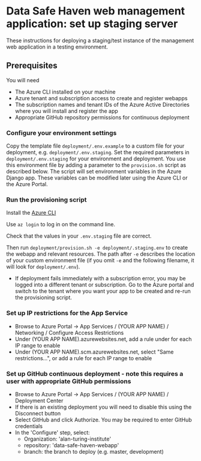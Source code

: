 # Data Safe Haven web management application: set up staging server

These instructions for deploying a staging/test instance of the management web application in a testing environment.


## Prerequisites

You will need

 * The Azure CLI installed on your machine
 * Azure tenant and subscription access to create and register webapps
 * The subscription names and tenant IDs of the Azure Active Directories where you will install and register the app
 * Appropriate GitHub repository permissions for continuous deployment


### Configure your environment settings

Copy the template file `deployment/.env.example` to a custom file for your deployment, e.g. `deployment/.env.staging`. Set the required parameters in `deployment/.env.staging` for your environment and deployment.
You use this environment file by adding a parameter to the `provision.sh` script as described below. The script will set environment variables
in the Azure Django app. These variables can be modified later using the Azure CLI or the Azure Portal.


### Run the provisioning script

Install the [Azure CLI](https://docs.microsoft.com/en-us/cli/azure/install-azure-cli?view=azure-cli-latest)

Use `az login` to log in on the command line.

Check that the values in your `.env.staging` file are correct.

Then run `deployment/provision.sh -e deployment/.staging.env` to create the webapp and relevant resources.
The path after `-e` describes the location of your custom environment file (if you omit `-e` and the following filename, it will look for `deployment/.env`).


* If deployment fails immediately with a subscription error, you may be logged into a different tenant or subscription.
   Go to the Azure portal and switch to the tenant where you want your app to be created and re-run the provisioning script.


### Set up IP restrictions for the App Service

* Browse to Azure Portal -> App Services / (YOUR APP NAME) / Networking / Configure Access Restrictions
* Under (YOUR APP NAME).azurewebsites.net, add a rule under for each IP range to enable
* Under (YOUR APP NAME).scm.azurewebsites.net, select "Same restrictions...", or add a rule for each IP range to enable


### Set up GitHub continuous deployment - note this requires a user with appropriate GitHub permissions

* Browse to Azure Portal -> App Services / (YOUR APP NAME) / Deployment Center
* If there is an existing deployment you will need to disable this using the Disconnect button
* Select GitHub and click Authorize. You may be required to enter GitHub credentials
* In the 'Configure' step, select:
  - Organization: 'alan-turing-institute'
  - repository: 'data-safe-haven-webapp'
  - branch: the branch to deploy (e.g. master, development)
